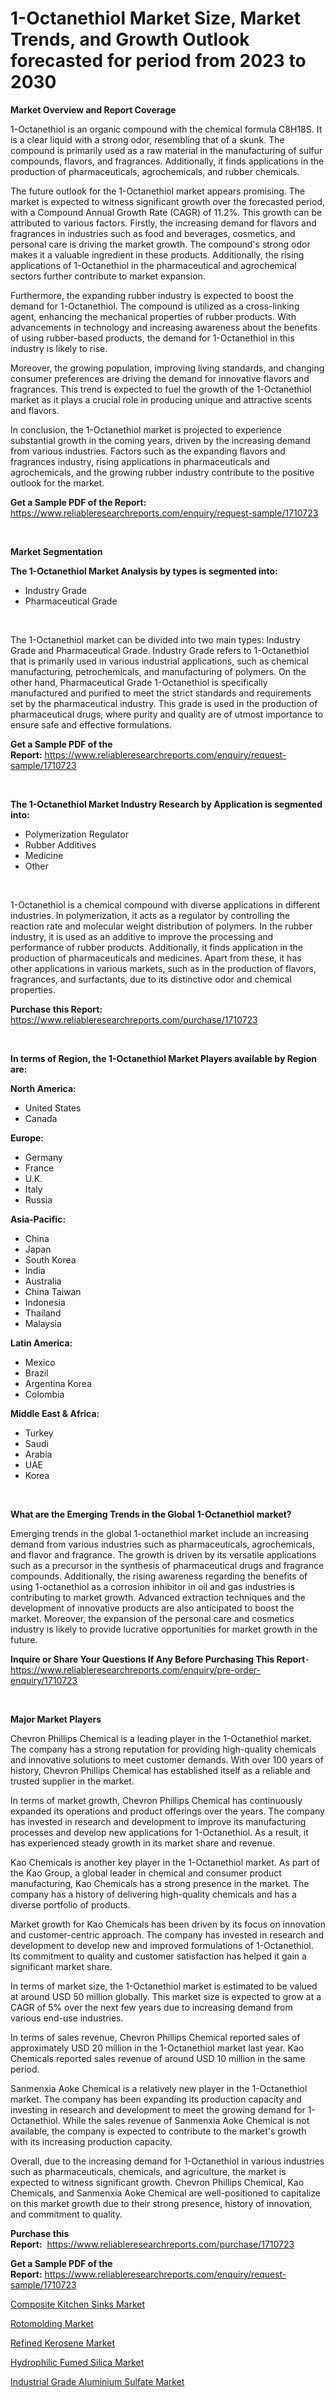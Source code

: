 <p><h1>1-Octanethiol Market Size, Market Trends, and Growth Outlook forecasted for period from 2023 to 2030</h1></p><p><strong>Market Overview and Report Coverage</strong></p>
<p><p>1-Octanethiol is an organic compound with the chemical formula C8H18S. It is a clear liquid with a strong odor, resembling that of a skunk. The compound is primarily used as a raw material in the manufacturing of sulfur compounds, flavors, and fragrances. Additionally, it finds applications in the production of pharmaceuticals, agrochemicals, and rubber chemicals.</p><p>The future outlook for the 1-Octanethiol market appears promising. The market is expected to witness significant growth over the forecasted period, with a Compound Annual Growth Rate (CAGR) of 11.2%. This growth can be attributed to various factors. Firstly, the increasing demand for flavors and fragrances in industries such as food and beverages, cosmetics, and personal care is driving the market growth. The compound's strong odor makes it a valuable ingredient in these products. Additionally, the rising applications of 1-Octanethiol in the pharmaceutical and agrochemical sectors further contribute to market expansion.</p><p>Furthermore, the expanding rubber industry is expected to boost the demand for 1-Octanethiol. The compound is utilized as a cross-linking agent, enhancing the mechanical properties of rubber products. With advancements in technology and increasing awareness about the benefits of using rubber-based products, the demand for 1-Octanethiol in this industry is likely to rise.</p><p>Moreover, the growing population, improving living standards, and changing consumer preferences are driving the demand for innovative flavors and fragrances. This trend is expected to fuel the growth of the 1-Octanethiol market as it plays a crucial role in producing unique and attractive scents and flavors.</p><p>In conclusion, the 1-Octanethiol market is projected to experience substantial growth in the coming years, driven by the increasing demand from various industries. Factors such as the expanding flavors and fragrances industry, rising applications in pharmaceuticals and agrochemicals, and the growing rubber industry contribute to the positive outlook for the market.</p></p>
<p><strong>Get a Sample PDF of the Report:</strong> <a href="https://www.reliableresearchreports.com/enquiry/request-sample/1710723">https://www.reliableresearchreports.com/enquiry/request-sample/1710723</a></p>
<p>&nbsp;</p>
<p><strong>Market Segmentation</strong></p>
<p><strong>The 1-Octanethiol Market Analysis by types is segmented into:</strong></p>
<p><ul><li>Industry Grade</li><li>Pharmaceutical Grade</li></ul></p>
<p>&nbsp;</p>
<p><p>The 1-Octanethiol market can be divided into two main types: Industry Grade and Pharmaceutical Grade. Industry Grade refers to 1-Octanethiol that is primarily used in various industrial applications, such as chemical manufacturing, petrochemicals, and manufacturing of polymers. On the other hand, Pharmaceutical Grade 1-Octanethiol is specifically manufactured and purified to meet the strict standards and requirements set by the pharmaceutical industry. This grade is used in the production of pharmaceutical drugs, where purity and quality are of utmost importance to ensure safe and effective formulations.</p></p>
<p><strong>Get a Sample PDF of the Report:</strong>&nbsp;<a href="https://www.reliableresearchreports.com/enquiry/request-sample/1710723">https://www.reliableresearchreports.com/enquiry/request-sample/1710723</a></p>
<p>&nbsp;</p>
<p><strong>The 1-Octanethiol Market Industry Research by Application is segmented into:</strong></p>
<p><ul><li>Polymerization Regulator</li><li>Rubber Additives</li><li>Medicine</li><li>Other</li></ul></p>
<p>&nbsp;</p>
<p><p>1-Octanethiol is a chemical compound with diverse applications in different industries. In polymerization, it acts as a regulator by controlling the reaction rate and molecular weight distribution of polymers. In the rubber industry, it is used as an additive to improve the processing and performance of rubber products. Additionally, it finds application in the production of pharmaceuticals and medicines. Apart from these, it has other applications in various markets, such as in the production of flavors, fragrances, and surfactants, due to its distinctive odor and chemical properties.</p></p>
<p><strong>Purchase this Report:</strong>&nbsp; <a href="https://www.reliableresearchreports.com/purchase/1710723">https://www.reliableresearchreports.com/purchase/1710723</a></p>
<p>&nbsp;</p>
<p><strong>In terms of Region, the 1-Octanethiol Market Players available by Region are:</strong></p>
<p>
    <p> <strong> North America: </strong>
        <ul>
            <li>United States</li>
            <li>Canada</li>
        </ul>
        </p> 
    <p> <strong> Europe: </strong>
        <ul>
            <li>Germany</li>
            <li>France</li>
            <li>U.K.</li>
            <li>Italy</li>
            <li>Russia</li>
        </ul>
        </p> 
    <p> <strong> Asia-Pacific: </strong>
        <ul>
            <li>China</li>
            <li>Japan</li>
            <li>South Korea</li>
            <li>India</li>
            <li>Australia</li>
            <li>China Taiwan</li>
            <li>Indonesia</li>
            <li>Thailand</li>
            <li>Malaysia</li>
        </ul>
        </p> 
    <p> <strong> Latin America: </strong>
        <ul>
            <li>Mexico</li>
            <li>Brazil</li>
            <li>Argentina Korea</li>
            <li>Colombia</li>
        </ul>
        </p> 
    <p> <strong> Middle East & Africa: </strong>
        <ul>
            <li>Turkey</li>
            <li>Saudi</li>
            <li>Arabia</li>
            <li>UAE</li>
            <li>Korea</li>
        </ul>
    </p>
    </p>
<p>&nbsp;</p>
<p><strong>What are the Emerging Trends in the Global 1-Octanethiol market?</strong></p>
<p><p>Emerging trends in the global 1-octanethiol market include an increasing demand from various industries such as pharmaceuticals, agrochemicals, and flavor and fragrance. The growth is driven by its versatile applications such as a precursor in the synthesis of pharmaceutical drugs and fragrance compounds. Additionally, the rising awareness regarding the benefits of using 1-octanethiol as a corrosion inhibitor in oil and gas industries is contributing to market growth. Advanced extraction techniques and the development of innovative products are also anticipated to boost the market. Moreover, the expansion of the personal care and cosmetics industry is likely to provide lucrative opportunities for market growth in the future.</p></p>
<p><strong>Inquire or Share Your Questions If Any Before Purchasing This Report</strong>- <a href="https://www.reliableresearchreports.com/enquiry/pre-order-enquiry/1710723">https://www.reliableresearchreports.com/enquiry/pre-order-enquiry/1710723</a></p>
<p>&nbsp;</p>
<p><strong>Major Market Players</strong></p>
<p><p>Chevron Phillips Chemical is a leading player in the 1-Octanethiol market. The company has a strong reputation for providing high-quality chemicals and innovative solutions to meet customer demands. With over 100 years of history, Chevron Phillips Chemical has established itself as a reliable and trusted supplier in the market.</p><p>In terms of market growth, Chevron Phillips Chemical has continuously expanded its operations and product offerings over the years. The company has invested in research and development to improve its manufacturing processes and develop new applications for 1-Octanethiol. As a result, it has experienced steady growth in its market share and revenue.</p><p>Kao Chemicals is another key player in the 1-Octanethiol market. As part of the Kao Group, a global leader in chemical and consumer product manufacturing, Kao Chemicals has a strong presence in the market. The company has a history of delivering high-quality chemicals and has a diverse portfolio of products.</p><p>Market growth for Kao Chemicals has been driven by its focus on innovation and customer-centric approach. The company has invested in research and development to develop new and improved formulations of 1-Octanethiol. Its commitment to quality and customer satisfaction has helped it gain a significant market share.</p><p>In terms of market size, the 1-Octanethiol market is estimated to be valued at around USD 50 million globally. This market size is expected to grow at a CAGR of 5% over the next few years due to increasing demand from various end-use industries.</p><p>In terms of sales revenue, Chevron Phillips Chemical reported sales of approximately USD 20 million in the 1-Octanethiol market last year. Kao Chemicals reported sales revenue of around USD 10 million in the same period.</p><p>Sanmenxia Aoke Chemical is a relatively new player in the 1-Octanethiol market. The company has been expanding its production capacity and investing in research and development to meet the growing demand for 1-Octanethiol. While the sales revenue of Sanmenxia Aoke Chemical is not available, the company is expected to contribute to the market's growth with its increasing production capacity.</p><p>Overall, due to the increasing demand for 1-Octanethiol in various industries such as pharmaceuticals, chemicals, and agriculture, the market is expected to witness significant growth. Chevron Phillips Chemical, Kao Chemicals, and Sanmenxia Aoke Chemical are well-positioned to capitalize on this market growth due to their strong presence, history of innovation, and commitment to quality.</p></p>
<p><strong>Purchase this Report:</strong>&nbsp;&nbsp;<a href="https://www.reliableresearchreports.com/purchase/1710723">https://www.reliableresearchreports.com/purchase/1710723</a></p>
<p></p>
<p><strong>Get a Sample PDF of the Report:</strong>&nbsp;<a href="https://www.reliableresearchreports.com/enquiry/request-sample/1710723">https://www.reliableresearchreports.com/enquiry/request-sample/1710723</a></p>
<p><p><a href="https://medium.com/@deannakling2927/composite-kitchen-sinks-market-trends-and-market-analysis-forecasted-for-period-2023-2030-4233bed3936b">Composite Kitchen Sinks Market</a></p><p><a href="https://medium.com/@minnieebert2827/decoding-rotomolding-market-metrics-market-share-trends-and-growth-patterns-58e9a62c80d9">Rotomolding Market</a></p><p><a href="https://www.linkedin.com/pulse/refined-kerosene-market-research-report-unlocks-analysis-kajbe/">Refined Kerosene Market</a></p><p><a href="https://www.linkedin.com/pulse/hydrophilic-fumed-silica-market-size-growth-forecast-ksmje/">Hydrophilic Fumed Silica Market</a></p><p><a href="https://github.com/GroverBarry/Market-Research-Report-List-2/blob/main/industrial-grade-aluminium-sulfate-market.md">Industrial Grade Aluminium Sulfate Market</a></p></p>